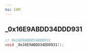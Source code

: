 ```yaml
---
ns: CAM
---
```

## _0x16E9ABDD34DDD931

```c
// 0x16E9ABDD34DDD931
void _0x16E9ABDD34DDD931();
```

